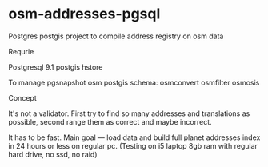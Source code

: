 osm-addresses-pgsql
===================

Postgres postgis project to compile address registry on osm data

Requrie

Postgresql 9.1 postgis hstore

To manage pgsnapshot osm postgis schema:
osmconvert
osmfilter
osmosis

Concept

It's not a validator. First try to find so many addresses and translations as possible, second range them as correct and maybe incorrect.

It has to be fast. Main goal — load data and build full planet addresses index in 24 hours or less on regular pc. (Testing on i5 laptop 8gb ram with regular hard drive, no ssd, no raid)

